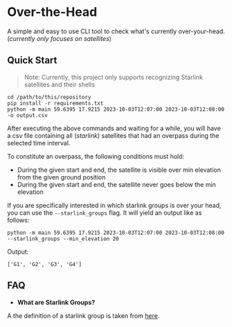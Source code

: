 # Over-the-Head

A simple and easy to use CLI tool to check what's currently over-your-head. (_currently only focuses on satellites_)

## Quick Start

> Note: Currently, this project only supports recognizing Starlink satellites and their shells

```
cd /path/to/this/repository
pip install -r requirements.txt
python -m main 59.6395 17.9215 2023-10-03T12:07:00 2023-10-03T12:08:00 -o output.csv
```

After executing the above commands and waiting for a while, you will have a csv file containing all (_starlink_) satellites that had an overpass during the selected time interval.

To constitute an overpass, the following conditions must hold:
* During the given start and end, the satellite is visible over min elevation from the given ground position
* During the given start and end, the satellite never goes below the min elevation


If you are specifically interested in which starlink groups is over your head, you can use the `--starlink_groups` flag. It will yield an output like as follows:

```
python -m main 59.6395 17.9215 2023-10-03T12:07:00 2023-10-03T12:08:00 --starlink_groups --min_elevation 20
```

Output:

```
['G1', 'G2', 'G3', 'G4']
```

## FAQ

* **What are Starlink Groups?**

A the definition of a starlink group is taken from [here](https://space.skyrocket.de/doc_sdat/starlink-v1-5.htm).
